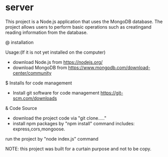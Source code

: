 # server

This project is a Node.js application that uses the MongoDB database.
The project allows users to perform basic operations such as creatingand reading information from the database.

@ installation

Usage:(If it is not yet installed on the computer)
* download Node.js from  https://nodejs.org/
* download MongoDB from  https://www.mongodb.com/download-center/community

$ Installs for code management

* Install git software for code management https://git-scm.com/downloads

& Code Source

* download the project code via "git clone....."
* install npm packages by "npm install" command 
  includes: express,cors,mongoose.
  
run the project by "node index.js" command

NOTE:
this project was built for a curtain purpose and not to be copy.
